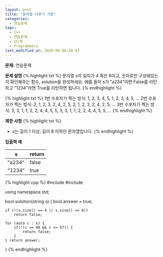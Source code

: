 ```yaml
---
layout: post
title: "문자열 다루기 기본"
categories:
  - 연습문제
tags:
  - C++
  - 연습문제
  - 1단계
  - Programmers
last_modified_at: 2020-09-04-20-43
---
```


<strong> 문제:</strong> 연습문제

<strong>문제 설명</strong>
{% highlight txt %}
문자열 s의 길이가 4 혹은 6이고, 숫자로만 구성돼있는지 확인해주는 함수,
solution을 완성하세요. 예를 들어 s가 "a234"이면 False를 리턴하고
"1234"라면 True를 리턴하면 됩니다.
{% endhighlight %}

{% highlight txt %}
1번 수포자가 찍는 방식: 1, 2, 3, 4, 5,
                   1, 2, 3, 4, 5, ...
2번 수포자가 찍는 방식: 2, 1, 2, 3, 2, 4, 2, 5,
                   2, 1, 2, 3, 2, 4, 2, 5, ...
3번 수포자가 찍는 방식: 3, 3, 1, 1, 2, 2, 4, 4, 5, 5,
                   3, 3, 1, 1, 2, 2, 4, 4, 5, 5, ...
{% endhighlight %}

<strong>제한 사항</strong>
{% highlight txt %}
  - s는 길이 1 이상, 길이 8 이하인 문자열입니다.
{% endhighlight %}

<strong>입출력 예</strong>

| s | return |
| --- | --- |
| "a234" | false |
| "1234" | true |

{% highlight cpp %}
#include <string>
#include <vector>

using namespace std;

bool solution(string s) {
    bool answer = true;
    
    if (!(s.size() == 4 || s.size() == 6))
        return false;
    
    for (auto c : s) {
        if(!(c >= 48 && c <= 57)) {
            return false;
        }
    } return answer;
}
{% endhighlight %}
